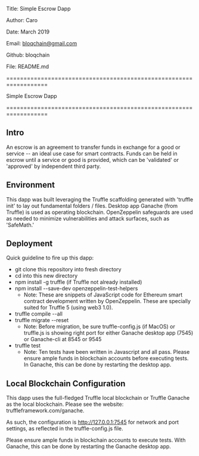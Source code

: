 
Title:  Simple Escrow Dapp

Author: Caro

Date:   March 2019

Email:  bloqchain@gmail.com

Github: bloqchain

File:   README.md


==================================================================
	
 Simple Escrow Dapp

==================================================================


## Intro ##

An escrow is an agreement to transfer funds in exchange for a good or service -- an ideal use case for smart contracts. Funds can be held in escrow until a service or good is provided, which can be 'validated' or 'approved' by independent third party.


## Environment ##

This dapp was built leveraging the Truffle scaffolding generated with 'truffle init' to lay out fundamental folders / files.  Desktop app Ganache (from Truffle) is used as operating blockchain.  OpenZeppelin safeguards are used as needed to minimize vulnerabilities and attack surfaces, such as 'SafeMath.'


## Deployment ##

Quick guideline to fire up this dapp:

  * git clone this repository into fresh directory
  * cd into this new directory	
  * npm install -g truffle 	(if Truffle not already installed)
  * npm install --save-dev openzeppelin-test-helpers
    - Note:  These are snippets of JavaScript code for Ethereum smart contract 
      development written by OpenZeppelin.  These are specially suited for Truffle 5 
      (using web3 1.0). 
  * truffle compile --all
  * truffle migrate --reset
    - Note: Before migration, be sure truffle-config.js (if MacOS) 
      or truffle.js is showing right port for either Ganache desktop 
      app (7545) or Ganache-cli at 8545 or 9545
  * truffle test
    - Note:  Ten tests have been written in Javascript and all pass.  Please ensure
      ample funds in blockchain accounts before executing tests.  In Ganache, this can 
      be done by restarting the desktop app.


## Local Blockchain Configuration ##

This dapp uses the full-fledged Truffle local blockchain or Truffle Ganache as the local blockchain.  Please see the website:  truffleframework.com/ganache.

As such, the configuration is http://127.0.0.1:7545 for network and port settings, as reflected in the truffle-config.js file.

Please ensure ample funds in blockchain accounts to execute tests.  With Ganache, this can be done by restarting the Ganache desktop app.




